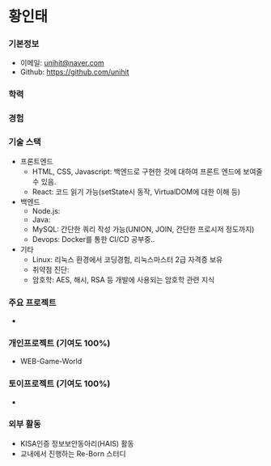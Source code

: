 # 황인태
### 기본정보
* 이메일: unihit@naver.com
* Github: https://github.com/unihit

### 학력

### 경험

### 기술 스택
* 프론트엔드
  * HTML, CSS, Javascript: 백엔드로 구현한 것에 대하여 프론트 엔드에 보여줄 수 있음.
  * React: 코드 읽기 가능(setState시 동작, VirtualDOM에 대한 이해 등)
* 백엔드
  * Node.js: 
  * Java:
  * MySQL: 간단한 쿼리 작성 가능(UNION, JOIN, 간단한 프로시저 정도까지)
  * Devops: Docker를 통한 CI/CD 공부중..
* 기타
  * Linux: 리눅스 환경에서 코딩경험, 리눅스마스터 2급 자격증 보유
  * 취약점 진단:
  * 암호학: AES, 해시, RSA 등 개발에 사용되는 암호학 관련 지식

### 주요 프로젝트
* 

### 개인프로젝트 (기여도 100%)
* WEB-Game-World


### 토이프로젝트 (기여도 100%)
*


### 외부 활동
* KISA인증 정보보안동아리(HAIS) 활동
* 교내에서 진행하는 Re-Born 스터디 
